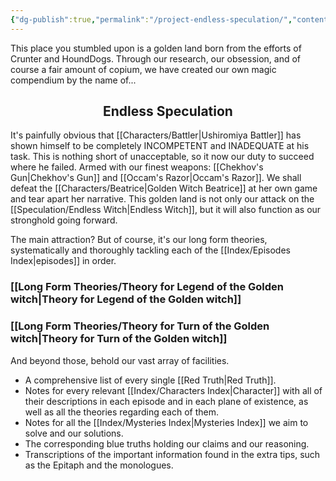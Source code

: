 ```yaml
---
{"dg-publish":true,"permalink":"/project-endless-speculation/","contentClasses":"center-headings red-truth red-links blue-truth","tags":["gardenEntry"]}
---
```



This place you stumbled upon is a golden land born from the efforts of Crunter and HoundDogs.
Through our research, our obsession, and of course a fair amount of copium, we have created our own magic compendium by the name of...
<center><h2>Endless Speculation</h2></center>

It's painfully obvious that [[Characters/Battler\|Ushiromiya Battler]] has shown himself to be completely INCOMPETENT and INADEQUATE at his task. This is nothing short of unacceptable, so it now our duty to succeed where he failed.
Armed with our finest weapons: [[Chekhov's Gun\|Chekhov's Gun]] and [[Occam's Razor\|Occam's Razor]]. We shall defeat the [[Characters/Beatrice\|Golden Witch Beatrice]] at her own game and tear apart her narrative.
This golden land is not only our attack on the [[Speculation/Endless Witch\|Endless Witch]], but it will also function as our stronghold going forward.


The main attraction? But of course, it's our long form theories, systematically and thoroughly tackling each of the [[Index/Episodes Index\|episodes]] in order.
### [[Long Form Theories/Theory for Legend of the Golden witch\|Theory for Legend of the Golden witch]]

### [[Long Form Theories/Theory for Turn of the Golden witch\|Theory for Turn of the Golden witch]]


And beyond those, behold our vast array of facilities.
- A comprehensive list of every single [[Red Truth\|Red Truth]].
- Notes for every relevant [[Index/Characters Index\|Character]] with all of their descriptions in each episode and in each plane of existence, as well as all the theories regarding each of them.
- Notes for all the [[Index/Mysteries Index\|Mysteries Index]] we aim to solve and our solutions.
- The corresponding blue truths holding our claims and our reasoning.
- Transcriptions of the important information found in the extra tips, such as the Epitaph and the monologues.


